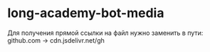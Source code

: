 # long-academy-bot-media

Для получения прямой ссылки на файл нужно заменить в пути:
github.com → cdn.jsdelivr.net/gh
